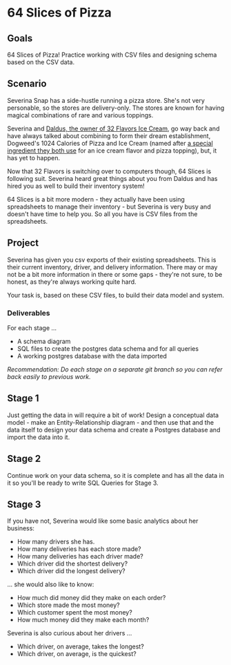 # 64 Slices of Pizza

## Goals

64 Slices of Pizza! Practice working with CSV files and designing schema based on the CSV data.

## Scenario

Severina Snap has a side-hustle running a pizza store. She's not very personable, so the stores are delivery-only. The stores are known for having magical combinations of rare and various toppings.

Severina and [Daldus, the owner of 32 Flavors Ice Cream](https://github.com/Code-Platoon-Assignments/sql-32-flavors-1), go way back and have always talked about combining to form their dream establishment, Dogweed's 1024 Calories of Pizza and Ice Cream (named after [a special ingredient they both use](https://texasbeyondhistory.net/ethnobot/images/dogweed.html) for an ice cream flavor and pizza topping), but, it has yet to happen.

Now that 32 Flavors is switching over to computers though, 64 Slices is following suit. Severina heard great things about you from Daldus and has hired you as well to build their inventory system!

64 Slices is a bit more modern - they actually have been using spreadsheets to manage their inventory - but Severina is very busy and doesn't have time to help you. So all you have is CSV files from the spreadsheets.

## Project

Severina has given you csv exports of their existing spreadsheets. This is their current inventory, driver, and delivery information. There may or may not be a bit more information in there or some gaps - they're not sure, to be honest, as they're always working quite hard.

Your task is, based on these CSV files, to build their data model and system.

### Deliverables

For each stage ...

- A schema diagram
- SQL files to create the postgres data schema and for all queries
- A working postgres database with the data imported

*Recommendation: Do each stage on a separate git branch so you can refer back easily to previous work.*

## Stage 1

Just getting the data in will require a bit of work! Design a conceptual data model - make an Entity-Relationship diagram - and then use that and the data itself to design your data schema and create a Postgres database and import the data into it.

## Stage 2

Continue work on your data schema, so it is complete and has all the data in it so you'll be ready to write SQL Queries for Stage 3. 

## Stage 3

If you have not, Severina would like some basic analytics about her business:

- How many drivers she has.
- How many deliveries has each store made?
- How many deliveries has each driver made?
- Which driver did the shortest delivery?
- Which driver did the longest delivery?

... she would also like to know:

- How much did money did they make on each order?
- Which store made the most money?
- Which customer spent the most money?
- How much money did they make each month?
  
Severina is also curious about her drivers ...

- Which driver, on average, takes the longest?
- Which driver, on average, is the quickest?
